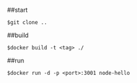 ##start
```
$git clone ..

```

##build
```
$docker build -t <tag> ./
```

##run
```
$docker run -d -p <port>:3001 node-hello
```

